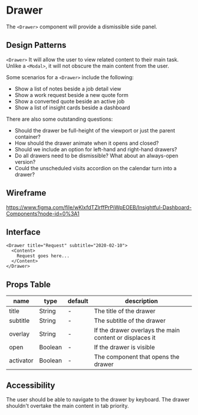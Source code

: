 # Drawer

The `<Drawer>` component will provide a dismissible side panel.

## Design Patterns

`<Drawer>` It will allow the user to view related content to their main task.
Unlike a `<Modal>`, it will not obscure the main content from the user.

Some scenarios for a `<Drawer>` include the following:

- Show a list of notes beside a job detail view
- Show a work request beside a new quote form
- Show a converted quote beside an active job
- Show a list of insight cards beside a dashboard

There are also some outstanding questions:

- Should the drawer be full-height of the viewport or just the parent container?
- How should the drawer animate when it opens and closed?
- Should we include an option for left-hand and right-hand drawers?
- Do all drawers need to be dismissible? What about an always-open version?
- Could the unscheduled visits accordion on the calendar turn into a drawer?

## Wireframe

https://www.figma.com/file/wKlxfdTZlrffPrPiWpEOEB/Insightful-Dashboard-Components?node-id=0%3A1

## Interface

```
<Drawer title="Request" subtitle="2020-02-10">
  <Content>
    Request goes here...
  </Content>
</Drawer>
```

## Props Table

| name      | type    | default | description                                             |
| --------- | ------- | ------- | ------------------------------------------------------- |
| title     | String  | -       | The title of the drawer                                 |
| subtitle  | String  | -       | The subtitle of the drawer                              |
| overlay   | String  | -       | If the drawer overlays the main content or displaces it |
| open      | Boolean | -       | If the drawer is visible                                |
| activator | Boolean | -       | The component that opens the drawer                     |

## Accessibility

The user should be able to navigate to the drawer by keyboard. The drawer
shouldn't overtake the main content in tab priority.

